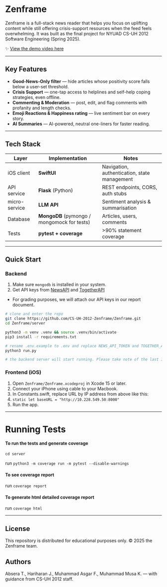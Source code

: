 # Zenframe

Zenframe is a full-stack news reader that helps you focus on uplifting content while still offering crisis-support resources when the feed feels overwhelming. It was built as the final project for NYUAD CS-UH 2012 Software Engineering (Spring 2025).&#x20;

✨ [View the demo video here](https://drive.google.com/file/d/13V4y74hfnGODroOePAPi_Ns4wxrG3tZG/view?usp=sharing)

---

## Key Features

* **Good-News-Only filter** — hide articles whose positivity score falls below a user-set threshold.
* **Crisis Support** — one-tap access to helplines and self-help coping strategies, even offline.
* **Commenting & Moderation** — post, edit, and flag comments with profanity and length checks.
* **Emoji Reactions & Happiness rating** — live sentiment bar on every story.
* **AI Summaries** — AI-powered, neutral one-liners for faster reading.&#x20;

---

## Tech Stack

| Layer             | Implementation                               | Notes                                        |
| ----------------- | -------------------------------------------- | -------------------------------------------- |
| iOS client        | **SwiftUI**                                  | Navigation, authentication, state management |
| API service       | **Flask** (Python)                           | REST endpoints, CORS, auth stubs             |
| micro-service     | **LLM API**                                  | Sentiment analysis & summarisation           |
| Database          | **MongoDB** (pymongo / mongomock for tests)  | Articles, users, comments                    |
| Tests             | **pytest + coverage**                        | >90% statement coverage                      |

---

## Quick Start

### Backend
1. Make sure `mongodb` is installed in your system.
2. Get API keys from [NewsAPI](https://newsapi.org/docs/authentication) and [TogetherAPI](https://api.together.xyz/)
* For grading purposes, we will attach our API keys in our report document.
  
```bash
# clone and enter the repo
git clone https://github.com/CS-UH-2012-Zenframe/Zenframe.git
cd Zenframe/server

python3 -m venv .venv && source .venv/bin/activate
pip3 install -r requirements.txt

# rename .env.example to .env and replace NEWS_API_TOKEN and TOGETHER_API_KEY from keys above 
python3 run.py

# the backend server will start running. Please take note of the last IP address shown.
```
### Frontend (iOS)

1. Open `Zenframe/Zenframe.xcodeproj` in Xcode 15 or later.
2. Connect your iPhone using cable to your Macbook.
3. In Constants.swift, replace URL by IP address from above like this:
4. `static let baseURL = "http://10.228.549.50:8000"`
5. Run the app.
---

# Running Tests

#### To run the tests and generate coverage

`cd server`

run `python3 -m coverage run -m pytest --disable-warnings`

#### To see coverage report
run `coverage report`

#### To generate html detailed coverage report
run `coverage html`

---

## License

This repository is distributed for educational purposes only. © 2025 the Zenframe team.

## Authors

Absera T., Hariharan J., Muhammad Asgar F., Muhammad Musa K. — with guidance from CS-UH 2012 staff.&#x20;
